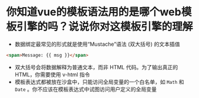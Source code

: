 # 你知道vue的模板语法用的是哪个web模板引擎的吗？说说你对这模板引擎的理解

- 数据绑定最常见的形式就是使用“Mustache”语法 (双大括号) 的文本插值

```html
<span>Message: {{ msg }}</span>
```

- 双大括号会将数据解释为普通文本，而非 HTML 代码。为了输出真正的 HTML，你需要使用 v-html 指令
- 模板表达式都被放在沙盒中，只能访问全局变量的一个白名单，如 `Math` 和 `Date` 。你不应该在模板表达式中试图访问用户定义的全局变量